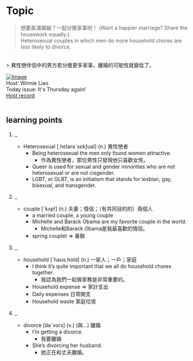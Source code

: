 # Topic

> 想要美滿婚姻？一起分擔家事吧！ (Want a happier marriage? Share the housework equally.) <br>
> Heterosexual couples in which men do more household chores are less likely to divorce.
 <br>
> 異性戀伴侶中的男方若分擔更多家事，離婚的可能性就變低了。

 <br>

[![Image](https://cdn.voicetube.com/assets/thumbnails/fkCxpF9mFbc.jpg)](https://www.youtube.com/embed/fkCxpF9mFbc?rel=0&showinfo=0&cc_load_policy=0&controls=1&autoplay=1&iv_load_policy=3&playsinline=1&wmode=transparent&start=95&end=101&enablejsapi=1&origin=https://tw.voicetube.com&widgetid=1)<br>
Host: Winnie Liao
<br>Today issue: It's Thursday again!
<br>
[Host record](https://cdn.voicetube.com/tmp/everyday_records/callmeboss901/3173.mp3)
<br><br>
## learning points
1. _
	* Heterosexual [͵hɛtərəˋsɛkʃʊəl] (n.) 異性戀者
		- Being heterosexual the men only found women attractive.
			+ 作為異性戀者，那位男性只發現他只喜歡女性。
		- Queer is used for sexual and gender minorities who are not heterosexual or are not cisgender.
		- LGBT, or GLBT, is an initialism that stands for lesbian, gay, bisexual, and transgender.

2. _
	* couple [ˋkʌp!] (n.) 夫妻；情侶；（有共同目的的）兩個人
		- a married couple, a young couple
		- Michelle and Barack Obama are my favorite couple in the world.
			+ Michelle和Barack Obama是我最喜歡的情侶。
		- spring couplet => 春聯

3. _
	* household [ˋhaʊs͵hold] (n.) 一家人；一戶；家庭
		- I think it’s quite important that we all do household chores together.
			+ 我認為我們一起做家務是非常重要的。
		- Household expense => 家計支出
		- Daily expenses 日常開支
		- Household waste 家庭垃圾

4. _
	* divorce [dəˋvors] (v.) (與…) 離婚
		- I’m getting a divorce.
			+ 我要離婚
		- She’s divorcing her husband.
			+ 她正在和丈夫離婚。
